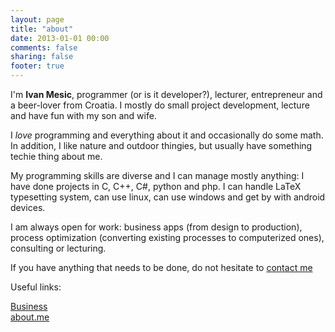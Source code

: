 ```yaml
---
layout: page
title: "about"
date: 2013-01-01 00:00
comments: false
sharing: false
footer: true
---
```


I'm **Ivan Mesic**, programmer (or is it developer?), lecturer,
entrepreneur and a beer-lover from Croatia. I mostly do small project
development, lecture and have fun with my son and wife.


I *love* programming and everything about it and occasionally do
some math. In addition, I like nature and outdoor thingies, but usually
have something techie thing about me.


My programming skills are diverse and I can manage mostly anything:
I have done projects in C, C++, C#, python and php. I can handle LaTeX
typesetting system, can use linux, can use windows and get by with
android devices.

I am always open for work: business apps (from design to production),
process optimization (converting existing processes to computerized
ones), consulting or lecturing.


If you have anything that needs to be done, do not hesitate to
[contact me](http://simplesource.hr/)

Useful links:

[Business](http://simplesource.hr/)  
[about.me](http://about.me/ivan.mesic)



